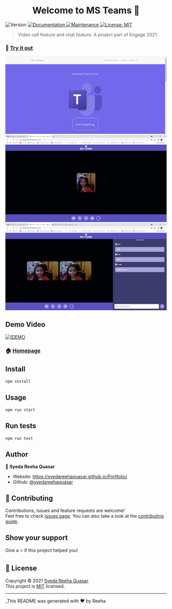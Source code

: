 <h1 align="center">Welcome to MS Teams 👋</h1>
<p>
  <img alt="Version" src="https://img.shields.io/badge/version-1.0.0-blue.svg?cacheSeconds=2592000" />
  <a href="https://github.com/syedareehaquasar/MsTeams#readme" target="_blank">
    <img alt="Documentation" src="https://img.shields.io/badge/documentation-yes-brightgreen.svg" />
  </a>
  <a href="https://github.com/syedareehaquasar/MsTeams/graphs/commit-activity" target="_blank">
    <img alt="Maintenance" src="https://img.shields.io/badge/Maintained%3F-yes-green.svg" />
  </a>
  <a href="https://github.com/syedareehaquasar/MsTeams/blob/master/LICENSE" target="_blank">
    <img alt="License: MIT" src="https://img.shields.io/github/license/syedareehaquasar/msteams" />
  </a>
</p>

> Video call feature and chat feature. A project part of Engage 2021.

### 🧪 [Try it out](https://srq-teams.herokuapp.com/)

![home](https://github.com/syedareehaquasar/MsTeams/blob/main/resources/readmeImg/a.JPG)
![meeting](https://github.com/syedareehaquasar/MsTeams/blob/main/resources/readmeImg/b.JPG)
![more people](https://github.com/syedareehaquasar/MsTeams/blob/main/resources/readmeImg/c.JPG)

## Demo Video
[![IDEMO](https://img.youtube.com/vi/YOUTUBE_VIDEO_ID_HERE/0.jpg)](https://www.youtube.com/watch?v=YOUTUBE_VIDEO_ID_HERE)

### 🏠 [Homepage](https://github.com/syedareehaquasar/MsTeams#readme)


## Install

```sh
npm install
```

## Usage

```sh
npm run start
```

## Run tests

```sh
npm run test
```

## Author

👤 **Syeda Reeha Quasar**

* Website: https://syedareehaquasar.github.io/Portfolio/
* Github: [@syedareehaquasar](https://github.com/syedareehaquasar)

## 🤝 Contributing

Contributions, issues and feature requests are welcome!<br />Feel free to check [issues page](https://github.com/syedareehaquasar/MsTeams/issues). You can also take a look at the [contributing guide](https://github.com/syedareehaquasar/MsTeams/blob/master/CONTRIBUTING.md).

## Show your support

Give a ⭐️ if this project helped you!

## 📝 License

Copyright © 2021 [Syeda Reeha Quasar](https://github.com/syedareehaquasar).<br />
This project is [MIT](https://github.com/syedareehaquasar/MsTeams/blob/master/LICENSE) licensed.

***
_This README was generated with ❤️ by Reeha